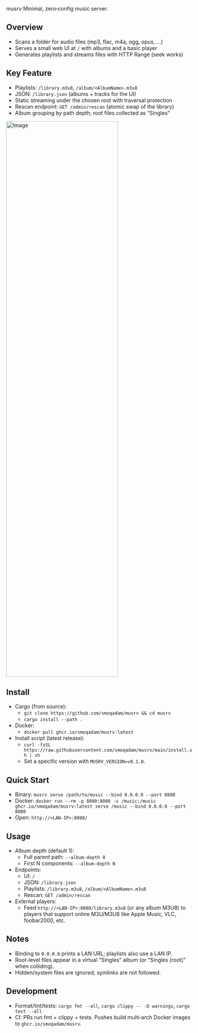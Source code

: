musrv
Minimal, zero‑config music server.

## Overview
- Scans a folder for audio files (mp3, flac, m4a, ogg, opus, …)
- Serves a small web UI at `/` with albums and a basic player
- Generates playlists and streams files with HTTP Range (seek works)

## Key Feature
- Playlists: `/library.m3u8`, `/album/<AlbumName>.m3u8`
- JSON: `/library.json` (albums + tracks for the UI)
- Static streaming under the chosen root with traversal protection
- Rescan endpoint: `GET /admin/rescan` (atomic swap of the library)
- Album grouping by path depth; root files collected as “Singles”
  
<img width="300" height="1490" alt="Image" src="https://github.com/user-attachments/assets/2f384f12-61f8-4c6c-9b00-128092ade823" />


## Install
- Cargo (from source):
  - `git clone https://github.com/smoqadam/musrv && cd musrv`
  - `cargo install --path .`
- Docker:
  - `docker pull ghcr.io/smoqadam/musrv:latest`
- Install script (latest release):
  - `curl -fsSL https://raw.githubusercontent.com/smoqadam/musrv/main/install.sh | sh`
  - Set a specific version with `MUSRV_VERSION=v0.1.0`.

## Quick Start
- Binary: `musrv serve /path/to/music --bind 0.0.0.0 --port 8080`
- Docker: `docker run --rm -p 8080:8080 -v /music:/music ghcr.io/smoqadam/musrv:latest serve /music --bind 0.0.0.0 --port 8080`
- Open: `http://<LAN-IP>:8080/`

## Usage
- Album depth (default 1):
  - Full parent path: `--album-depth 0`
  - First N components: `--album-depth N`
- Endpoints:
  - UI: `/`
  - JSON: `/library.json`
  - Playlists: `/library.m3u8`, `/album/<AlbumName>.m3u8`
  - Rescan: `GET /admin/rescan`
- External players:
  - Feed `http://<LAN-IP>:8080/library.m3u8` (or any album M3U8) to players that support online M3U/M3U8 like Apple Music, VLC, foobar2000, etc.

## Notes
- Binding to `0.0.0.0` prints a LAN URL; playlists also use a LAN IP.
- Root-level files appear in a virtual “Singles” album (or “Singles (root)” when colliding).
- Hidden/system files are ignored; symlinks are not followed.

## Development

- Format/lint/tests: `cargo fmt --all`, `cargo clippy -- -D warnings`, `cargo test --all`
- CI: PRs run fmt + clippy + tests. Pushes build multi‑arch Docker images to `ghcr.io/smoqadam/musrv`.
